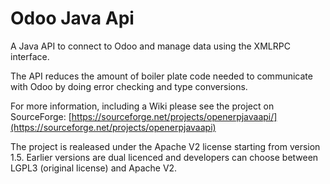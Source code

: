 Odoo Java Api
================

A Java API to connect to Odoo and manage data using the XMLRPC interface.

The API reduces the amount of boiler plate code needed to communicate with Odoo by doing error checking and type conversions.

For more information, including a Wiki please see the project on SourceForge: [https://sourceforge.net/projects/openerpjavaapi/](https://sourceforge.net/projects/openerpjavaapi)

The project is realeased under the Apache V2 license starting from version 1.5.  Earlier versions are dual licenced and developers can choose between LGPL3 (original license) and Apache V2.


